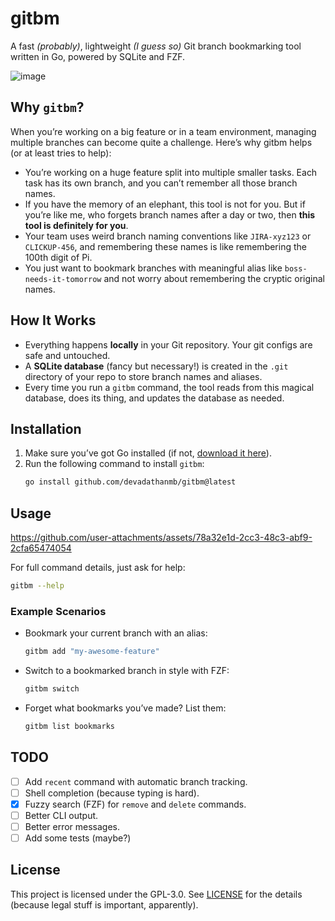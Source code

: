 # gitbm
A fast *(probably)*, lightweight *(I guess so)* Git branch bookmarking tool written in Go, powered by SQLite and FZF.

![image](https://github.com/user-attachments/assets/294dcc4b-b6bc-42a7-904f-a041a0c17d31)

## Why `gitbm`?
When you’re working on a big feature or in a team environment, managing multiple branches can become quite a challenge. Here’s why gitbm helps (or at least tries to help):
- You’re working on a huge feature split into multiple smaller tasks. Each task has its own branch, and you can’t remember all those branch names.
- If you have the memory of an elephant, this tool is not for you. But if you’re like me, who forgets branch names after a day or two, then **this tool is definitely for you**.
- Your team uses weird branch naming conventions like `JIRA-xyz123` or `CLICKUP-456`, and remembering these names is like remembering the 100th digit of Pi. 
- You just want to bookmark branches with meaningful alias like `boss-needs-it-tomorrow` and not worry about remembering the cryptic original names.

## How It Works
- Everything happens **locally** in your Git repository. Your git configs are safe and untouched.
- A **SQLite database** (fancy but necessary!) is created in the `.git` directory of your repo to store branch names and aliases.
- Every time you run a `gitbm` command, the tool reads from this magical database, does its thing, and updates the database as needed.

## Installation
1. Make sure you’ve got Go installed (if not, [download it here](https://golang.org/dl/)).
2. Run the following command to install `gitbm`:
    ```bash
    go install github.com/devadathanmb/gitbm@latest
    ```

## Usage
https://github.com/user-attachments/assets/78a32e1d-2cc3-48c3-abf9-2cfa65474054

For full command details, just ask for help:
```bash
gitbm --help
```

### Example Scenarios
- Bookmark your current branch with an alias:
    ```bash
    gitbm add "my-awesome-feature"
    ```

- Switch to a bookmarked branch in style with FZF:
    ```bash
    gitbm switch
    ```

- Forget what bookmarks you’ve made? List them:
    ```bash
    gitbm list bookmarks
    ```

## TODO
- [ ] Add `recent` command with automatic branch tracking.
- [ ] Shell completion (because typing is hard).
- [x] Fuzzy search (FZF) for `remove` and `delete` commands.
- [ ] Better CLI output.
- [ ] Better error messages.
- [ ] Add some tests (maybe?)

## License
This project is licensed under the GPL-3.0. See [LICENSE](LICENSE.md) for the details (because legal stuff is important, apparently).
